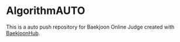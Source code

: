 # AlgorithmAUTO
This is a auto push repository for Baekjoon Online Judge created with [BaekjoonHub](https://github.com/BaekjoonHub/BaekjoonHub).
